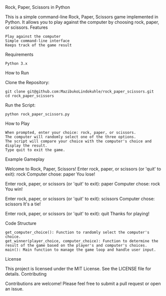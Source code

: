 Rock, Paper, Scissors in Python

This is a simple command-line Rock, Paper, Scissors game implemented in Python. It allows you to play against the computer by choosing rock, paper, or scissors.
Features

    Play against the computer
    Simple command-line interface
    Keeps track of the game result

Requirements

    Python 3.x

How to Run

Clone the Repository:

    git clone git@github.com:MazibukoLindokuhle/rock_paper_scissors.git
    cd rock_paper_scissors


Run the Script:

    python rock_paper_scissors.py

How to Play

    When prompted, enter your choice: rock, paper, or scissors.
    The computer will randomly select one of the three options.
    The script will compare your choice with the computer's choice and display the result.
    Type quit to exit the game.

Example Gameplay

Welcome to Rock, Paper, Scissors!
Enter rock, paper, or scissors (or 'quit' to exit): rock
Computer chose: paper
You lose!

Enter rock, paper, or scissors (or 'quit' to exit): paper
Computer chose: rock
You win!

Enter rock, paper, or scissors (or 'quit' to exit): scissors
Computer chose: scissors
It's a tie!

Enter rock, paper, or scissors (or 'quit' to exit): quit
Thanks for playing!

Code Structure

    get_computer_choice(): Function to randomly select the computer's choice.
    get_winner(player_choice, computer_choice): Function to determine the result of the game based on the player's and computer's choices.
    main(): Main function to manage the game loop and handle user input.

License

This project is licensed under the MIT License. See the LICENSE file for details.
Contributing

Contributions are welcome! Please feel free to submit a pull request or open an issue.
